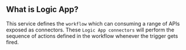 

## What is Logic App?

This service defines the `workflow` which can consuming a range of APIs exposed as connectors. These `Logic App connectors` will perform the sequence of actions defined in the workflow whenever the trigger gets fired.




